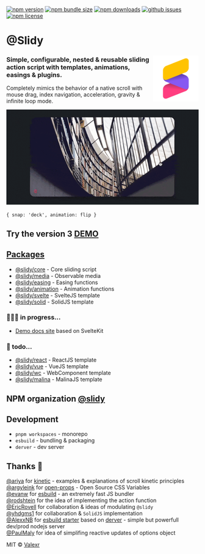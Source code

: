 [![npm version](https://img.shields.io/npm/v/@slidy/core)](https://www.npmjs.com/package/@slidy/core)
[![npm bundle size](https://img.shields.io/bundlephobia/minzip/@slidy/core?label=minzip)](https://bundlephobia.com/package/@slidy/core)
[![npm downloads](https://img.shields.io/npm/dt/@slidy/core)](https://www.npmjs.com/package/@slidy/core)
[![github issues](https://img.shields.io/github/issues/valexr/slidy)](https://github.com/Valexr/slidy/issues)
[![npm license](https://img.shields.io/npm/l/@slidy/core)](https://www.npmjs.com/package/@slidy/core)

# @Slidy

### <img align="right" width="120" src="Slidy.png"> Simple, configurable, nested & reusable sliding action script with templates, animations, easings & plugins.

Сompletely mimics the behavior of a native scroll with mouse drag, index navigation, acceleration, gravity & infinite loop mode.

<img src="flip.gif">

`{ snap: 'deck', animation: flip }`

## Try the version 3 [DEMO](https://slidy-core.surge.sh/)

## [Packages](https://github.com/Valexr/slidy/tree/master/packages)

-   [@slidy/core](https://github.com/Valexr/slidy/tree/master/packages/core) - Core sliding script
-   [@slidy/media](https://github.com/Valexr/slidy/tree/master/packages/media) - Observable media
-   [@slidy/easing](https://github.com/Valexr/slidy/tree/master/packages/easing) - Easing functions
-   [@slidy/animation](https://github.com/Valexr/slidy/tree/master/packages/animation) - Animation functions
-   [@slidy/svelte](https://github.com/Valexr/slidy/tree/master/packages/svelte) - SvelteJS template
-   [@slidy/solid](https://github.com/Valexr/slidy/tree/master/packages/solid) - SolidJS template

### 👨🏻‍💻 in progress...

-   [Demo docs site](https://github.com/Valexr/slidy/tree/master/www) based on SvelteKit

### 📝 todo...

-   [@slidy/react](https://github.com/Valexr/slidy/tree/master/packages/react) - ReactJS template
-   [@slidy/vue](https://github.com/Valexr/slidy/tree/master/packages/vue) - VueJS template
-   [@slidy/wc](https://github.com/Valexr/slidy/tree/master/packages/wc) - WebComponent template
-   [@slidy/malina](https://github.com/Valexr/slidy/tree/master/packages/malina) - MalinaJS template

## NPM organization [@slidy](https://www.npmjs.com/org/slidy)

## Development

-   `pnpm workspaces` - monorepo
-   `esbuild` - bundling & packaging
-   `derver` - dev server

## Thanks 🎉

[@ariya](https://github.com/ariya) for [kinetic](https://github.com/ariya/kinetic) - examples & explanations of scroll kinetic principles  
[@argyleink](https://github.com/argyleink) for [open-props](https://github.com/argyleink/open-props) - Open Source CSS Variables  
[@evanw](https://github.com/evanw) for [esbuild](https://github.com/evanw/esbuild) - an extremely fast JS bundler  
[@rodshtein](https://github.com/rodshtein) for the idea of implementing the action function  
[@EricRovell](https://github.com/EricRovell) for collaboration & ideas of modulating `@slidy`  
[@yhdgms1](https://github.com/yhdgms1) for collaboration & `SolidJS` implementation  
[@AlexxNB](https://github.com/AlexxNB) for [esbuild starter](https://github.com/AlexxNB/svelte-esbuild-starter) based on [derver](https://github.com/AlexxNB/derver) - simple but powerfull dev/prod nodejs server  
[@PaulMaly](https://github.com/PaulMaly) for idea of simplifing reactive updates of options object

MIT &copy; [Valexr](https://github.com/Valexr)

